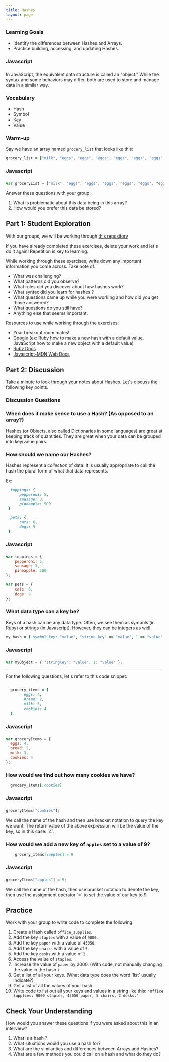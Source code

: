 ```yaml
---
title: Hashes
layout: page
---
```


### Learning Goals
- Identify the differences between Hashes and Arrays. 
- Practice building, accessing, and updating Hashes.
<section class="dropdown">

### Javascript <h3>
In JavaScript, the equivalent data structure is called an "object." While the syntax and some behaviors may differ, both are used to store and manage data in a similar way.
</section>

### Vocabulary
- Hash
- Symbol
- Key
- Value

### Warm-up
Say we have an array named `grocery_list` that looks like this:
```ruby
grocery_list = ["milk", "eggs", "eggs", "eggs", "eggs", "eggs", "eggs", "avocado", "avocado", "tortilla", "tortilla", "tortilla", "tortilla", "tortilla", "tortilla", "tortilla", "tortilla", "tortilla"]
```
<section class="dropdown">

### Javascript <h3>
```js
var groceryList = ["milk", "eggs", "eggs", "eggs", "eggs", "eggs", "eggs", "avocado", "avocado", "tortilla", "tortilla", "tortilla", "tortilla", "tortilla", "tortilla", "tortilla", "tortilla", "tortilla"]
```

</section>

Answer these questions with your group:
1. What is problematic about this data being in this array?
1. How would you prefer this data be stored?


## Part 1: Student Exploration

With our groups, we will be working through [this repository](https://github.com/turingschool-examples/se-mod1-exercises/blob/main/ruby_exercises/data-types/collections/spec/hashes_spec.rb)

If you have already completed these exercises, delete your work and let's do it again! Repetition is key to learning. 

While working through these exercises, write down any important information you come across. 
Take note of:
  - What was challenging? 
  - What patterns did you observe?
  - What rules did you discover about how hashes work?
  - What syntax did you learn for hashes ?
  - What questions came up while you were working and how did you get those answered?
  - What questions do you still have?
  - Anything else that seems important.

Resources to use while working through the exercises:
  - Your breakout room mates!
  - Google (ex: Ruby how to make a new hash with a default value, JavaScript how to make a new object with a default value)
  - [Ruby Docs](https://ruby-doc.org/core-3.0.0/Hash.html)
  - [Javascript-MDN Web Docs](https://developer.mozilla.org/en-US/docs/Web/JavaScript/Reference/Global_Objects/Object)

 
 

## Part 2: Discussion

Take a minute to look through your notes about Hashes. Let's discuss the following key points.

###  Discussion Questions

### When does it make sense to use a Hash? (As opposed to an array?)
  
Hashes (or Objects, also called Dictionaries in some languages) are great at keeping track of quantities. 
They are great when your data can be grouped into key/value pairs.  

### How should we name our Hashes?
  
Hashes represent a _collection_ of data. It is usually appropriate to call the hash the plural form of what that data represents. 
  
Ex:
```ruby
  toppings: {
      pepperoni: 5,
      sausage: 3,
      pineapple: 500
 }

  pets: {
      cats: 6,
      dogs: 9
 }
```  
<section class="dropdown">

### Javascript <h3>
```js
var toppings = {
    pepperoni: 5,
    sausage: 3,
    pineapple: 500
};

var pets = {
    cats: 6,
    dogs: 9
};
```

</section>


### What data type can a key be?
  
Keys of a hash can be any data type. 
Often, we see them as symbols (in Ruby) or strings (in Javascript). However, they can be integers as well.
```ruby
my_hash = { symbol_key: "value", "string_key" => "value", 1 => "value" }
```
<section class="dropdown">

### Javascript <h3>
```js
var myObject = { "stringKey": "value", 1: "value" };
```
</section>

------------------

For the following questions, let's refer to this code snippet:

```ruby

  grocery_items = {
        eggs: 4,
        bread: 2,
        milk: 3,
        cookies: 4  
  }
```

<section class="dropdown">

### Javascript <h3>
```js
var groceryItems = { 
  eggs: 4,
  bread: 2,
  milk: 3,
  cookies: 4  
};
```

</section>


### How would we find out how many cookies we have?
  
```ruby
  grocery_items[:cookies]
```
<section class="dropdown">

### Javascript <h3>
```js
groceryItems["cookies"];
```

</section>
We call the name of the hash and then use bracket notation to query the key we want. The return value of the above expression will be the value of the key, so in this case: `4`.



### How would we add a new key of `apples` set to a value of 9?
  
```ruby
    grocery_items[:apples] = 9
```
<section class="dropdown">

### Javascript <h3>
```js
groceryItems["apples"] = 9;
```

</section>
We call the name of the hash, then use bracket notation to denote the key, then use the assignment operator `=` to set the value of our key to 9. 



## Practice

Work with your group to write code to complete the following:

1. Create a Hash called `office_supplies`.
1. Add the key `staples` with a value of `9000`.
1. Add the key `paper` with a value of `45050`.
1. Add the key `chairs` with a value of `5`.
1. Add the key `desks` with a value of `2`.
1. Access the value of `staples`.
1. Increase the value of `paper` by 2000. (With code, not manually changing the value in the hash.)
1. Get a list of all your keys. (What data type does the word 'list' usually indicate?)
1. Get a list of all the values of your hash.
1. Write code to list out all your keys and values in a string like this: `"Office Supplies: 9000 staples, 45050 paper, 5 chairs, 2 desks."`

## Check Your Understanding
How would you answer these questions if you were asked about this in an interview? 

1. What is a hash ?
1. What situations would you use a hash  for?
1. What are the similarities and differences between Arrays and Hashes? 
1. What are a few methods you could call on a hash and what do they do?

